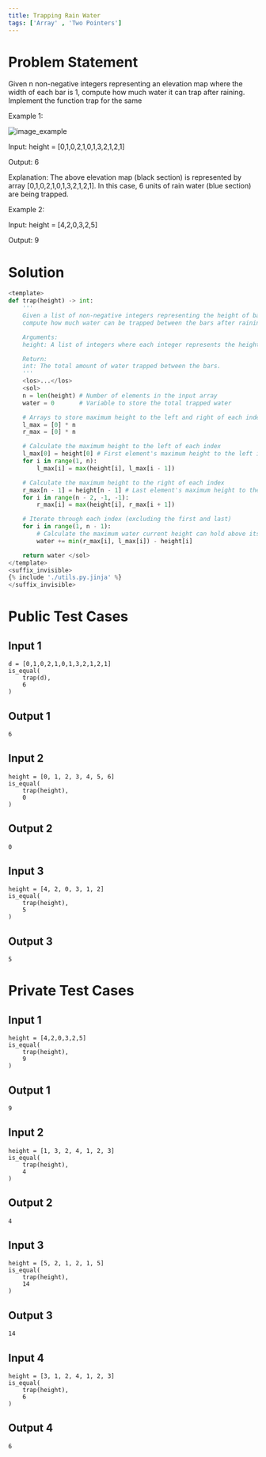```yaml
---
title: Trapping Rain Water
tags: ['Array' , 'Two Pointers']
---
```


# Problem Statement
Given n non-negative integers representing an elevation map where the width of each bar is 1, compute how much water it can trap after raining.
Implement the function trap for the same


Example 1:

![image_example](https://assets.leetcode.com/uploads/2018/10/22/rainwatertrap.png)

Input: height = [0,1,0,2,1,0,1,3,2,1,2,1]

Output: 6

Explanation: The above elevation map (black section) is represented by array [0,1,0,2,1,0,1,3,2,1,2,1]. In this case, 6 units of rain water (blue section) are being trapped.

Example 2:

Input: height = [4,2,0,3,2,5]

Output: 9

# Solution
```python test.py  -r 'python test.py'
<template>
def trap(height) -> int:
    '''
    Given a list of non-negative integers representing the height of bars,
    compute how much water can be trapped between the bars after raining.

    Arguments:
    height: A list of integers where each integer represents the height of a bar.

    Return:
    int: The total amount of water trapped between the bars.
    '''
    <los>...</los>
    <sol>
    n = len(height) # Number of elements in the input array
    water = 0       # Variable to store the total trapped water

    # Arrays to store maximum height to the left and right of each index
    l_max = [0] * n
    r_max = [0] * n

    # Calculate the maximum height to the left of each index
    l_max[0] = height[0] # First element's maximum height to the left is itself
    for i in range(1, n):
        l_max[i] = max(height[i], l_max[i - 1])

    # Calculate the maximum height to the right of each index
    r_max[n - 1] = height[n - 1] # Last element's maximum height to the right is itself
    for i in range(n - 2, -1, -1):
        r_max[i] = max(height[i], r_max[i + 1])

    # Iterate through each index (excluding the first and last)
    for i in range(1, n - 1):
        # Calculate the maximum water current height can hold above itself
        water += min(r_max[i], l_max[i]) - height[i]

    return water </sol>
</template>
<suffix_invisible>
{% include './utils.py.jinja' %}
</suffix_invisible>
```

# Public Test Cases

## Input 1

```
d = [0,1,0,2,1,0,1,3,2,1,2,1]
is_equal(
    trap(d),
    6
)
```

## Output 1

```
6
```

## Input 2

```
height = [0, 1, 2, 3, 4, 5, 6]
is_equal(
    trap(height),
    0
)
```

## Output 2
```
0
```

## Input 3

```
height = [4, 2, 0, 3, 1, 2]
is_equal(
    trap(height),
    5
)
```

## Output 3

```
5
```


# Private Test Cases

## Input 1

```
height = [4,2,0,3,2,5]
is_equal(
    trap(height),
    9
)
```

## Output 1

```
9
```

## Input 2

```
height = [1, 3, 2, 4, 1, 2, 3]
is_equal(
    trap(height),
    4
)
```

## Output 2

```
4
```

## Input 3

```
height = [5, 2, 1, 2, 1, 5]
is_equal(
    trap(height),
    14
)
```

## Output 3

```
14
```

## Input 4

```
height = [3, 1, 2, 4, 1, 2, 3]
is_equal(
    trap(height),
    6
)
```

## Output 4

```
6
```




